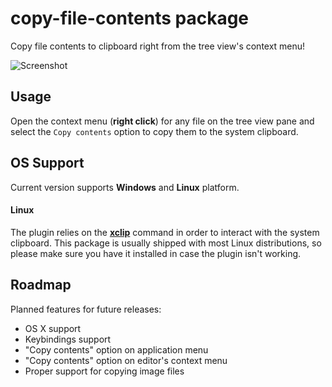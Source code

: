 # copy-file-contents package

Copy file contents to clipboard right from the tree view's context menu!

![Screenshot][1]

## Usage

Open the context menu (**right click**) for any file on the tree view pane and select the `Copy contents` option to copy them to the system clipboard.

## OS Support

Current version supports **Windows** and **Linux** platform.

#### Linux

The plugin relies on the [**xclip**][2] command in order to interact with the system clipboard. This package is usually shipped with most Linux distributions, so please make sure you have it installed in case the plugin isn't working.

## Roadmap

Planned features for future releases:
* OS X support
* Keybindings support
* "Copy contents" option on application menu
* "Copy contents" option on editor's context menu
* Proper support for copying image files

[1]: https://raw.githubusercontent.com/lieko/atom-copy-file-contents/master/doc/screenshot.png
[2]: http://sourceforge.net/projects/xclip
